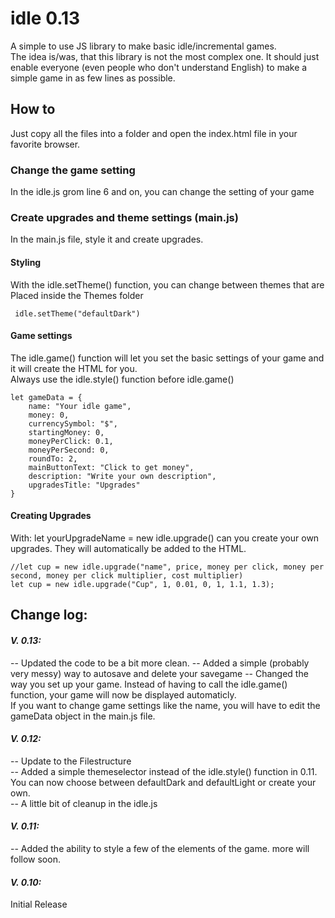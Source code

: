 
# idle 0.13
A simple to use JS library to make basic idle/incremental games.  
The idea is/was, that this library is not the most complex one. It should just enable everyone (even people who don't understand English) to make a simple game in as few lines as possible.
## How to
Just copy all the files into a folder and open the index.html file in your favorite browser.
### Change the game setting
In the idle.js grom line 6 and on, you can change the setting of your game
### Create upgrades and theme settings (main.js)
In the main.js file, style it and create upgrades.
#### Styling
With the idle.setTheme() function, you can change between themes that are Placed inside the Themes folder

     idle.setTheme("defaultDark")
#### Game settings
The idle.game() function will let you set the basic settings of your game and it will create the HTML for you.  
Always use the idle.style() function before idle.game()

    let gameData = {
        name: "Your idle game",
        money: 0,
        currencySymbol: "$",
        startingMoney: 0,
        moneyPerClick: 0.1,
        moneyPerSecond: 0,
        roundTo: 2,
        mainButtonText: "Click to get money",
        description: "Write your own description",
        upgradesTitle: "Upgrades"
    }
#### Creating Upgrades
With: let yourUpgradeName = new idle.upgrade() can you create your own upgrades. They will automatically be added to the HTML.

    //let cup = new idle.upgrade("name", price, money per click, money per second, money per click multiplier, cost multiplier)
    let cup = new idle.upgrade("Cup", 1, 0.01, 0, 1, 1.1, 1.3);
## Change log:
#### *V. 0.13:*
-- Updated the code to be a bit more clean.
-- Added a simple (probably very messy) way to autosave and delete your savegame 
-- Changed the way you set up your game. Instead of having to call the idle.game() function, your game will now be displayed automaticly.  
If you want to change game settings like the name, you will have to edit the gameData object in the main.js file.
#### *V. 0.12:*
-- Update to the Filestructure  
-- Added a simple themeselector instead of the idle.style() function in 0.11. You can now choose between defaultDark and defaultLight or create your own.  
-- A little bit of cleanup in the idle.js
#### *V. 0.11:*
-- Added the ability to style a few of the elements of the game. more will follow soon.
#### *V. 0.10:*
Initial Release